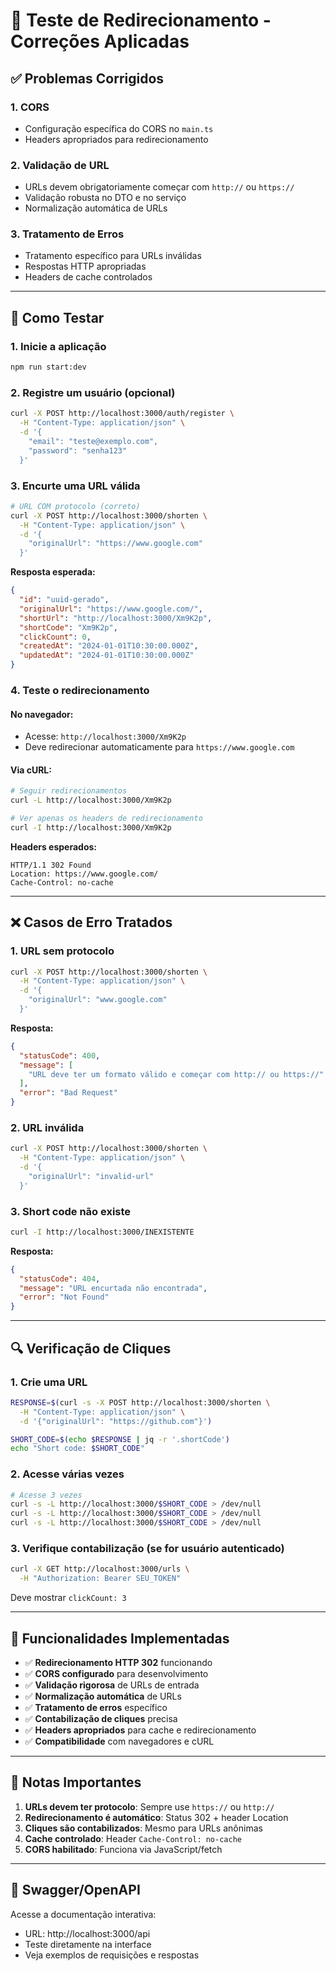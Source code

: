 # 🔄 Teste de Redirecionamento - Correções Aplicadas

## ✅ Problemas Corrigidos

### 1. **CORS**

- Configuração específica do CORS no `main.ts`
- Headers apropriados para redirecionamento

### 2. **Validação de URL**

- URLs devem obrigatoriamente começar com `http://` ou `https://`
- Validação robusta no DTO e no serviço
- Normalização automática de URLs

### 3. **Tratamento de Erros**

- Tratamento específico para URLs inválidas
- Respostas HTTP apropriadas
- Headers de cache controlados

---

## 🧪 Como Testar

### 1. Inicie a aplicação

```bash
npm run start:dev
```

### 2. Registre um usuário (opcional)

```bash
curl -X POST http://localhost:3000/auth/register \
  -H "Content-Type: application/json" \
  -d '{
    "email": "teste@exemplo.com",
    "password": "senha123"
  }'
```

### 3. Encurte uma URL válida

```bash
# URL COM protocolo (correto)
curl -X POST http://localhost:3000/shorten \
  -H "Content-Type: application/json" \
  -d '{
    "originalUrl": "https://www.google.com"
  }'
```

**Resposta esperada:**

```json
{
  "id": "uuid-gerado",
  "originalUrl": "https://www.google.com/",
  "shortUrl": "http://localhost:3000/Xm9K2p",
  "shortCode": "Xm9K2p",
  "clickCount": 0,
  "createdAt": "2024-01-01T10:30:00.000Z",
  "updatedAt": "2024-01-01T10:30:00.000Z"
}
```

### 4. Teste o redirecionamento

#### No navegador:

- Acesse: `http://localhost:3000/Xm9K2p`
- Deve redirecionar automaticamente para `https://www.google.com`

#### Via cURL:

```bash
# Seguir redirecionamentos
curl -L http://localhost:3000/Xm9K2p

# Ver apenas os headers de redirecionamento
curl -I http://localhost:3000/Xm9K2p
```

**Headers esperados:**

```
HTTP/1.1 302 Found
Location: https://www.google.com/
Cache-Control: no-cache
```

---

## ❌ Casos de Erro Tratados

### 1. URL sem protocolo

```bash
curl -X POST http://localhost:3000/shorten \
  -H "Content-Type: application/json" \
  -d '{
    "originalUrl": "www.google.com"
  }'
```

**Resposta:**

```json
{
  "statusCode": 400,
  "message": [
    "URL deve ter um formato válido e começar com http:// ou https://"
  ],
  "error": "Bad Request"
}
```

### 2. URL inválida

```bash
curl -X POST http://localhost:3000/shorten \
  -H "Content-Type: application/json" \
  -d '{
    "originalUrl": "invalid-url"
  }'
```

### 3. Short code não existe

```bash
curl -I http://localhost:3000/INEXISTENTE
```

**Resposta:**

```json
{
  "statusCode": 404,
  "message": "URL encurtada não encontrada",
  "error": "Not Found"
}
```

---

## 🔍 Verificação de Cliques

### 1. Crie uma URL

```bash
RESPONSE=$(curl -s -X POST http://localhost:3000/shorten \
  -H "Content-Type: application/json" \
  -d '{"originalUrl": "https://github.com"}')

SHORT_CODE=$(echo $RESPONSE | jq -r '.shortCode')
echo "Short code: $SHORT_CODE"
```

### 2. Acesse várias vezes

```bash
# Acesse 3 vezes
curl -s -L http://localhost:3000/$SHORT_CODE > /dev/null
curl -s -L http://localhost:3000/$SHORT_CODE > /dev/null
curl -s -L http://localhost:3000/$SHORT_CODE > /dev/null
```

### 3. Verifique contabilização (se for usuário autenticado)

```bash
curl -X GET http://localhost:3000/urls \
  -H "Authorization: Bearer SEU_TOKEN"
```

Deve mostrar `clickCount: 3`

---

## 🚀 Funcionalidades Implementadas

- ✅ **Redirecionamento HTTP 302** funcionando
- ✅ **CORS configurado** para desenvolvimento
- ✅ **Validação rigorosa** de URLs de entrada
- ✅ **Normalização automática** de URLs
- ✅ **Tratamento de erros** específico
- ✅ **Contabilização de cliques** precisa
- ✅ **Headers apropriados** para cache e redirecionamento
- ✅ **Compatibilidade** com navegadores e cURL

---

## 📝 Notas Importantes

1. **URLs devem ter protocolo**: Sempre use `https://` ou `http://`
2. **Redirecionamento é automático**: Status 302 + header Location
3. **Cliques são contabilizados**: Mesmo para URLs anônimas
4. **Cache controlado**: Header `Cache-Control: no-cache`
5. **CORS habilitado**: Funciona via JavaScript/fetch

---

## 🔧 Swagger/OpenAPI

Acesse a documentação interativa:

- URL: http://localhost:3000/api
- Teste diretamente na interface
- Veja exemplos de requisições e respostas

